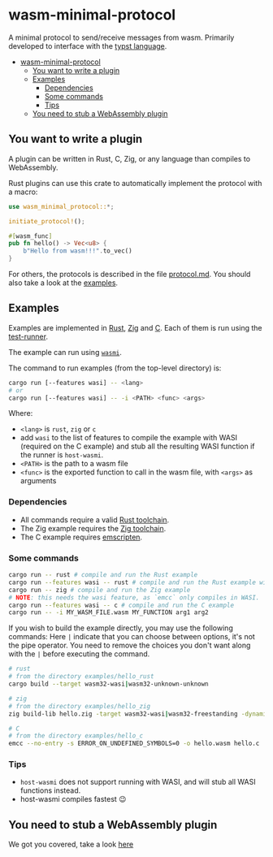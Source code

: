 # wasm-minimal-protocol

A minimal protocol to send/receive messages from wasm.
Primarily developed to interface with the [typst language](https://typst.app/).

- [wasm-minimal-protocol](#wasm-minimal-protocol)
  - [You want to write a plugin](#you-want-to-write-a-plugin)
  - [Examples](#examples)
    - [Dependencies](#dependencies)
    - [Some commands](#some-commands)
    - [Tips](#tips)
  - [You need to stub a WebAssembly plugin](#you-need-to-stub-a-webassembly-plugin)

## You want to write a plugin

A plugin can be written in Rust, C, Zig, or any language than compiles to WebAssembly.

Rust plugins can use this crate to automatically implement the protocol with a macro:

```rust
use wasm_minimal_protocol::*;

initiate_protocol!();

#[wasm_func]
pub fn hello() -> Vec<u8> {
    b"Hello from wasm!!!".to_vec()
}
```

For others, the protocols is described in the file [protocol.md](./protocol.md). You should also take a look at the [examples](#examples).

## Examples

Examples are implemented in [Rust](examples/hello_rust/), [Zig](examples/hello_zig/) and [C](examples/hello_c/). Each of them is run using the [test-runner](examples/test-runner/).

The example can run using [`wasmi`](https://github.com/paritytech/wasmi).

The command to run examples (from the top-level directory) is:

```sh
cargo run [--features wasi] -- <lang>
# or
cargo run [--features wasi] -- -i <PATH> <func> <args>
```

Where:

- `<lang>` is `rust`, `zig` or `c`
- add `wasi` to the list of features to compile the example with WASI (required on the C example) and stub all the resulting WASI function if the runner is `host-wasmi`.
- `<PATH>` is the path to a wasm file
- `<func>` is the exported function to call in the wasm file, with `<args>` as arguments

### Dependencies

- All commands require a valid [Rust toolchain](https://www.rust-lang.org/).
- The Zig example requires the [Zig toolchain](https://ziglang.org/learn/getting-started/#installing-zig).
- The C example requires [emscripten](https://emscripten.org/docs/getting_started/downloads.html).

### Some commands

```sh
cargo run -- rust # compile and run the Rust example
cargo run --features wasi -- rust # compile and run the Rust example with WASI (stubbed)
cargo run -- zig # compile and run the Zig example
# NOTE: this needs the wasi feature, as `emcc` only compiles in WASI.
cargo run --features wasi -- c # compile and run the C example
cargo run -- -i MY_WASM_FILE.wasm MY_FUNCTION arg1 arg2
```

If you wish to build the example directly, you may use the following commands:
Here `|` indicate that you can choose between options, it's not the pipe operator.
You need to remove the choices you don't want along with the `|` before executing the command.

```sh
# rust
# from the directory examples/hello_rust
cargo build --target wasm32-wasi|wasm32-unknown-unknown

# zig
# from the directory examples/hello_zig
zig build-lib hello.zig -target wasm32-wasi|wasm32-freestanding -dynamic -rdynamic

# C
# from the directory examples/hello_c
emcc --no-entry -s ERROR_ON_UNDEFINED_SYMBOLS=0 -o hello.wasm hello.c
```

### Tips

- `host-wasmi` does not support running with WASI, and will stub all WASI functions instead.
- host-wasmi compiles fastest 😉

## You need to stub a WebAssembly plugin

We got you covered, take a look [here](wasi-stub/README.md)
